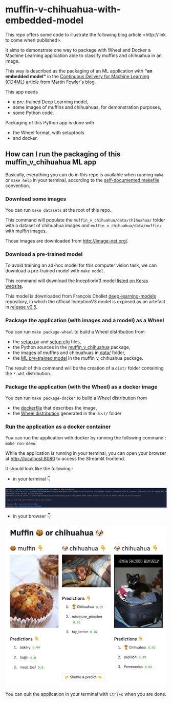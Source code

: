 # muffin-v-chihuahua-with-embedded-model

This repo offers some code to illustrate the following blog article <http://link to come when published>.

It aims to demonstrate one way to package with Wheel and Docker a Machine Learning application able to classify muffins and chihuahua in an image. 

This way is described as the packaging of an ML application with **"an embedded model"** in the [Continuous Delivery for Machine Learning (CD4ML)](https://martinfowler.com/articles/cd4ml.html#ModelServing) article from Martin Fowler's blog. 


This app needs 

* a pre-trained Deep Learning model,
* some images of muffins and chihuahuas, for demonstration purposes,
* some Python code.

Packaging of this Python app is done with 

* the Wheel format, with setuptools 
* and docker.

## How can I run the packaging of this muffin_v_chihuahua ML app

Basically, everything you can do in this repo is available when running `make` or `make help` in your terminal, according to the [self-documented makefile](https://marmelab.com/blog/2016/02/29/auto-documented-makefile.html) convention.



### Download some images

You can run `make datasets` at the root of this repo.

This command will populate the `muffin_v_chihuahua/data/chihuahua/` folder with a dataset of chihuahua images and `muffin_v_chihuahua/data/muffin/` with muffin images.

Those images are downloaded from <http://image-net.org/>.

### Download a pre-trained model

To avoid training an ad-hoc model for this computer vision task, we can download a pre-trained model with `make model`.

This command will download the InceptionV3 model [listed on Keras website](https://keras.io/api/applications/).

This model is downloaded from François Chollet [deep-learning-models](https://github.com/fchollet/deep-learning-models/) repository, in which the official InceptionV3 model is exposed as an artefact in [release v0.5](https://github.com/fchollet/deep-learning-models/releases/tag/v0.5).

### Package the application (with images and a model) as a Wheel

You can run `make package-wheel` to build a Wheel distribution from

* the [setup.py](./setup.py) and [setup.cfg](./setup.cfg) files,
* the Python sources in the [muffin_v_chihuahua](./muffin_v_chihuahua) package,
* the images of muffins and chihuahuas in [data/](./muffin_v_chihuahua/data) folder,
* the [ML pre-trained model](./muffin_v_chihuahua/inception_v3_weights_tf_dim_ordering_tf_kernels.h5) in the muffin_v_chihuahua package.

The result of this command will be the creation of a `dist/` folder containing the `*.whl` distribution.

### Package the application (with the Wheel) as a docker image

You can run `make package-docker` to build a Wheel distribution from

* the [dockerfile](./dockerfile) that describes the image,
* the [Wheel distribution](./dist/muffin_v_chihuahua_with_embedded_model-1.0-py3-none-any.whl) generated in the `dist/` folder

### Run the application as a docker container

You can run the application with docker by running the following command : `make run-demo`.

While the application is running in your terminal, you can open your browser at <http://localhost:8080> to access the Streamlit frontend.

It should look like the following :

- in your terminal 👇

![screenshot of the terminal while running the app with docker](./docs/terminal-make-run-docker.png)

- in your browser 👇

![screenshot of the browser while running the app with docker](./docs/browser-make-run-docker.png)

You can quit the application in your terminal with `Ctrl+c` when you are done.
